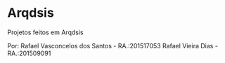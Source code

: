 # Arqdsis
Projetos feitos em Arqdsis

Por:
Rafael Vasconcelos dos Santos - RA.:201517053
Rafael Vieira Dias - RA.:201509091

